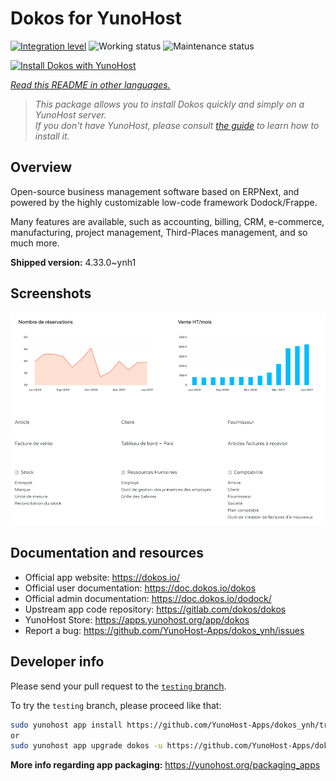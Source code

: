 <!--
N.B.: This README was automatically generated by <https://github.com/YunoHost/apps/tree/master/tools/readme_generator>
It shall NOT be edited by hand.
-->

# Dokos for YunoHost

[![Integration level](https://dash.yunohost.org/integration/dokos.svg)](https://ci-apps.yunohost.org/ci/apps/dokos/) ![Working status](https://ci-apps.yunohost.org/ci/badges/dokos.status.svg) ![Maintenance status](https://ci-apps.yunohost.org/ci/badges/dokos.maintain.svg)

[![Install Dokos with YunoHost](https://install-app.yunohost.org/install-with-yunohost.svg)](https://install-app.yunohost.org/?app=dokos)

*[Read this README in other languages.](./ALL_README.md)*

> *This package allows you to install Dokos quickly and simply on a YunoHost server.*  
> *If you don't have YunoHost, please consult [the guide](https://yunohost.org/install) to learn how to install it.*

## Overview

Open-source business management software based on ERPNext, and powered by the highly customizable low-code framework Dodock/Frappe.

Many features are available, such as accounting, billing, CRM, e-commerce, manufacturing, project management, Third-Places management, and so much more.



**Shipped version:** 4.33.0~ynh1

## Screenshots

![Screenshot of Dokos](./doc/screenshots/dashboard.png)

## Documentation and resources

- Official app website: <https://dokos.io/>
- Official user documentation: <https://doc.dokos.io/dokos>
- Official admin documentation: <https://doc.dokos.io/dodock/>
- Upstream app code repository: <https://gitlab.com/dokos/dokos>
- YunoHost Store: <https://apps.yunohost.org/app/dokos>
- Report a bug: <https://github.com/YunoHost-Apps/dokos_ynh/issues>

## Developer info

Please send your pull request to the [`testing` branch](https://github.com/YunoHost-Apps/dokos_ynh/tree/testing).

To try the `testing` branch, please proceed like that:

```bash
sudo yunohost app install https://github.com/YunoHost-Apps/dokos_ynh/tree/testing --debug
or
sudo yunohost app upgrade dokos -u https://github.com/YunoHost-Apps/dokos_ynh/tree/testing --debug
```

**More info regarding app packaging:** <https://yunohost.org/packaging_apps>
